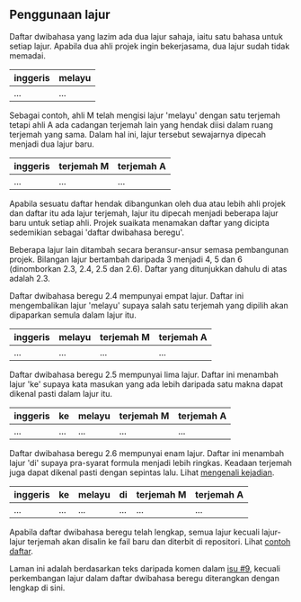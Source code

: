 ---
---

## Penggunaan lajur

Daftar dwibahasa yang lazim ada dua lajur sahaja, iaitu satu
bahasa untuk setiap lajur. Apabila dua ahli projek ingin
bekerjasama, dua lajur sudah tidak memadai.

| inggeris | melayu |
| -------- | ------ |
| ...      | ...    |

Sebagai contoh, ahli M telah mengisi lajur 'melayu' dengan
satu terjemah tetapi ahli A ada cadangan terjemah lain yang
hendak diisi dalam ruang terjemah yang sama. Dalam hal ini,
lajur tersebut sewajarnya dipecah menjadi dua lajur baru.

| inggeris | terjemah M | terjemah A |
| -------- | ---------- | ---------- |
| ...      | ...        | ...        |

Apabila sesuatu daftar hendak dibangunkan oleh dua atau
lebih ahli projek dan daftar itu ada lajur terjemah, lajur
itu dipecah menjadi beberapa lajur baru untuk setiap ahli.
Projek suaikata menamakan daftar yang dicipta sedemikian
sebagai 'daftar dwibahasa beregu'.

Beberapa lajur lain ditambah secara beransur-ansur semasa
pembangunan projek. Bilangan lajur bertambah daripada 3
menjadi 4, 5 dan 6 (dinomborkan 2.3, 2.4, 2.5 dan 2.6).
Daftar yang ditunjukkan dahulu di atas adalah 2.3.

Daftar dwibahasa beregu 2.4 mempunyai empat lajur. Daftar
ini mengembalikan lajur 'melayu' supaya salah satu terjemah
yang dipilih akan dipaparkan semula dalam lajur itu.

| inggeris | melayu | terjemah M | terjemah A |
| -------- | ------ | ---------- | ---------- |
| ...      | ...    | ...        | ...        |

Daftar dwibahasa beregu 2.5 mempunyai lima lajur. Daftar
ini menambah lajur 'ke' supaya kata masukan yang ada lebih
daripada satu makna dapat dikenal pasti dalam lajur itu.

| inggeris | ke  | melayu | terjemah M | terjemah A |
| -------- | --- | ------ | ---------- | ---------- |
| ...      | ... | ...    | ...        | ...        |

Daftar dwibahasa beregu 2.6 mempunyai enam lajur. Daftar
ini menambah lajur 'di' supaya pra-syarat formula menjadi
lebih ringkas. Keadaan terjemah juga dapat dikenal pasti
dengan sepintas lalu. Lihat [mengenali kejadian][RN2].

| inggeris | ke  | melayu | di  | terjemah M | terjemah A |
| -------- | --- | ------ | --- | ---------- | ---------- |
| ...      | ... | ...    | ... | ...        | ...        |

Apabila daftar dwibahasa beregu telah lengkap, semua lajur
kecuali lajur-lajur terjemah akan disalin ke fail baru dan
diterbit di repositori. Lihat [contoh daftar][RN1].

Laman ini adalah berdasarkan teks daripada komen dalam
[isu #9][#9], kecuali perkembangan lajur dalam daftar
dwibahasa beregu diterangkan dengan lengkap di sini.


  [RN2]: kejadian.md
  [RN1]: contoh.md
  [#9]: https://github.com/kmubiin/suaikata/issues/9
